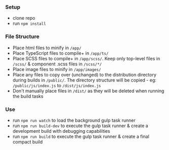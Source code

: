 ### Setup
- clone repo
- run `npm install`

### File Structure

- Place html files to minify in `/app/`
- Place TypeScript files to compile+ in `/app/ts/`
- Place SCSS files to compile+ in `/app/scss/`. Keep only top-level files in `/scss/` & component .scss files in `/scss/*/`
- Place image files to minify in `/app/images/`
- Place any files to copy over (unchanged) to the distribution directory during builds in `/public/`. The directory structure will be copied - eg: `/public/js/index.js` to `/dist/js/index.js`
- Don't manually place files in `/dist/` as they will be deleted when running the build tasks

### Use

- run `npm run watch` to load the background gulp task runner
- run `npm run build-dev` to execute the gulp task runner & create a development build with debugging capabilities
- run `npm run build` to execute the gulp task runner & create a final compact build
